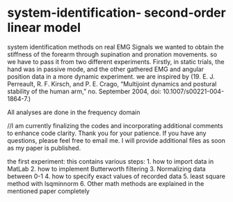 # system-identification- second-order linear model 
system identification methods on real EMG Signals 
we wanted to obtain the stiffness of the forearm through supination and pronation movements. so we have to pass it from two different experiments. Firstly, in static trials, the hand was in passive mode, and the other gathered EMG and angular position data in a more dynamic experiment. we are inspired by (19.	E. J. Perreault, R. F. Kirsch, and P. E. Crago, “Multijoint dynamics and postural stability of the human arm,” no. September 2004, doi: 10.1007/s00221-004-1864-7.)

All analyses are done in the frequency domain 

//I am currently finalizing the codes and incorporating additional comments to enhance code clarity. Thank you for your patience. If you have any questions, please feel free to email me. I will provide additional files as soon as my paper is published.

the first experiment: this contains various steps: 1. how to import data in MatLab 2. how to implement Butterworth filtering 3. Normalizing data between 0-1 4. how to specify exact values of recorded data
5. least square method with lsqminnorm 6. Other math methods are explained in the mentioned paper completely
